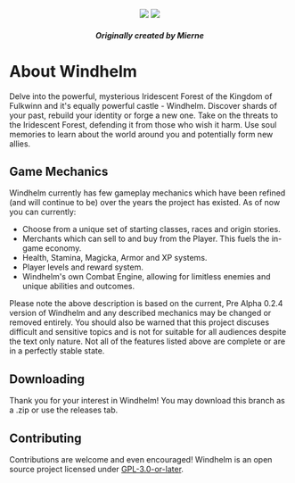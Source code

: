 <div align="center">
  
  ![](https://badgen.net/badge/icon/windows?icon=windows&label) ![](https://badgen.net/github/release/mierne/windhelm/)
  ##### Originally created by Mierne
</div>

# About Windhelm
Delve into the powerful, mysterious Iridescent Forest of the Kingdom of Fulkwinn and it's equally powerful castle - Windhelm.
Discover shards of your past, rebuild your identity or forge a new one. Take on the threats to the Iridescent Forest, defending it from those who wish it harm.
Use soul memories to learn about the world around you and potentially form new allies.

## Game Mechanics
Windhelm currently has few gameplay mechanics which have been refined (and will continue to be) over the years the project has existed.
As of now you can currently:
- Choose from a unique set of starting classes, races and origin stories.
- Merchants which can sell to and buy from the Player. This fuels the in-game economy.
- Health, Stamina, Magicka, Armor and XP systems.
- Player levels and reward system.
- Windhelm's own Combat Engine, allowing for limitless enemies and unique abilities and outcomes.

Please note the above description is based on the current, Pre Alpha 0.2.4 version of Windhelm and any described mechanics may be changed or removed entirely.
You should also be warned that this project discuses difficult and sensitive topics and is not for suitable for all audiences despite the text only nature.
Not all of the features listed above are complete or are in a perfectly stable state.

## Downloading
Thank you for your interest in Windhelm! You may download this branch as a .zip or use the releases tab.

## Contributing
Contributions are welcome and even encouraged! Windhelm is an open source project licensed under [GPL-3.0-or-later](https://www.gnu.org/licenses/gpl-3.0-standalone.html).
